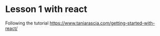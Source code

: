 # Lesson 1 with react

Following the tutorial https://www.taniarascia.com/getting-started-with-react/
